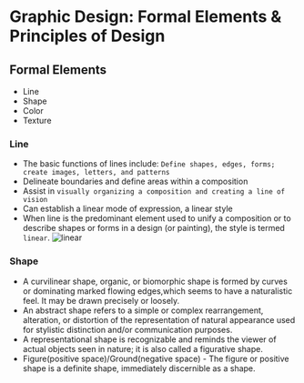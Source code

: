 # Graphic Design: Formal Elements & Principles of Design
## Formal Elements  
- Line
- Shape
- Color
- Texture
### Line
- The basic functions of lines include: ```Define shapes, edges, forms; create images, letters, and patterns```
- Delineate boundaries and define areas within a composition
- Assist in ```visually organizing a composition and creating a line of vision``` 
- Can establish a linear mode of expression, a linear style
- When line is the predominant element used to unify a composition or to describe shapes or forms in a design (or painting), the style is termed ```linear```.
![linear](./linear.avif "linear")
### Shape
- A curvilinear shape, organic, or biomorphic shape is formed by curves or dominating marked flowing edges,which seems to have a naturalistic feel. It may be drawn precisely or loosely.
- An abstract shape refers to a simple or complex rearrangement, alteration, or distortion of the representation of natural appearance used for stylistic distinction and/or communication purposes.
- A representational shape is recognizable and reminds the viewer of actual objects seen in nature; it is also called a figurative shape.
- Figure(positive space)/Ground(negative space) - The figure or positive shape is a definite shape, immediately discernible as a shape. 